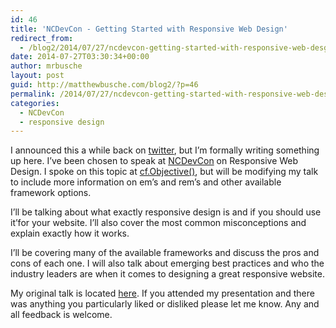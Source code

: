 ```yaml
---
id: 46
title: 'NCDevCon - Getting Started with Responsive Web Design'
redirect_from:
  - /blog2/2014/07/27/ncdevcon-getting-started-with-responsive-web-desgin/
date: 2014-07-27T03:30:34+00:00
author: mrbusche
layout: post
guid: http://matthewbusche.com/blog2/?p=46
permalink: /2014/07/27/ncdevcon-getting-started-with-responsive-web-desgin/
categories:
  - NCDevCon
  - responsive design
---
```

I announced this a while back on [twitter](https://twitter.com/mrbusche/status/487582064146141184), but I&#8217;m formally writing something up here. I&#8217;ve been chosen to speak at [NCDevCon](http://ncdevcon.com/) on Responsive Web Design. I spoke on this topic at [cf.Objective()](http://www.cfobjective.com/), but will be modifying my talk to include more information on em&#8217;s and rem&#8217;s and other available framework options.

I&#8217;ll be talking about what exactly responsive design is and if you should use it&#8217;for your website. I&#8217;ll also cover the most common misconceptions and explain exactly how it works.

I&#8217;ll be covering many of the available frameworks and discuss the pros and cons of each one. I will also talk about emerging best practices and who the industry leaders are when it comes to designing a great responsive website.

My original talk is located  [here](http://matthewbusche.com/p/responsive/#/). If you attended my presentation and there was anything you particularly liked or disliked please let me know. Any and all feedback is welcome.